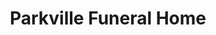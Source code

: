 ---
title: "Parkville Funeral Home"
url: /baltimore/parkville-funeral-home/
shop: funeral directors
---